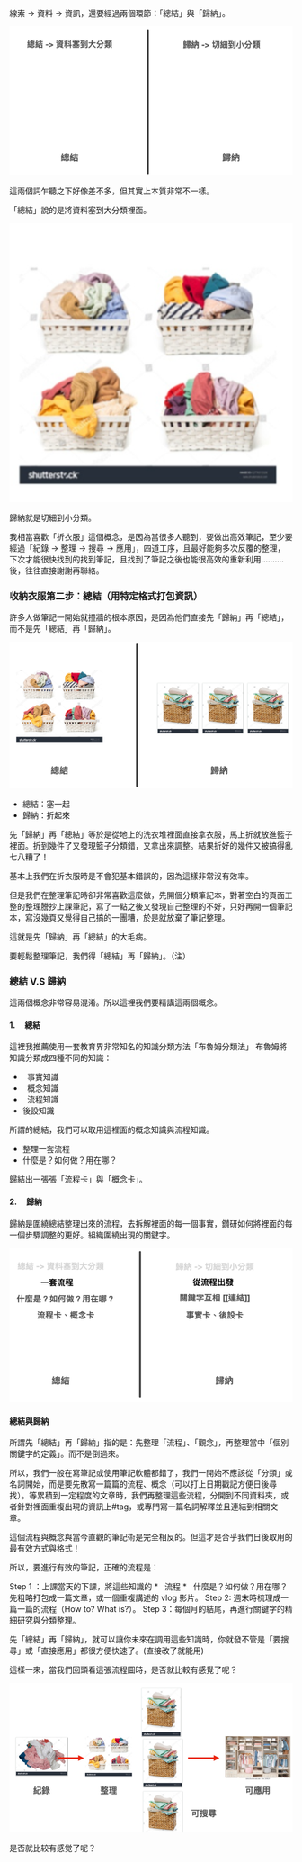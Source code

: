 線索 -> 資料 -> 資訊，還要經過兩個環節：「總結」與「歸納」。

![](images/20220908224251.png)

這兩個詞乍聽之下好像差不多，但其實上本質非常不一樣。

「總結」說的是將資料塞到大分類裡面。


![](images/20220908224312.png)

歸納就是切細到小分類。

我相當喜歡「折衣服」這個概念，是因為當很多人聽到，要做出高效筆記，至少要經過「紀錄 -> 整理 -> 搜尋 -> 應用」，四道工序，且最好能夠多次反覆的整理，下次才能很快找到的找到筆記，且找到了筆記之後也能很高效的重新利用..........後，往往直接謝謝再聯絡。

### 收納衣服第二步：總結（用特定格式打包資訊）

許多人做筆記一開始就撞牆的根本原因，是因為他們直接先「歸納」再「總結」，而不是先「總結」再「歸納」。

![](images/20220908224331.png)

* 總結：塞一起
* 歸納：折起來

先「歸納」再「總結」等於是從地上的洗衣堆裡面直接拿衣服，馬上折就放進籃子裡面。折到幾件了又發現籃子分類錯，又拿出來調整。結果折好的幾件又被搞得亂七八糟了！

基本上我們在折衣服時是不會犯基本錯誤的，因為這樣非常沒有效率。

但是我們在整理筆記時卻非常喜歡這麼做，先開個分類筆記本，對著空白的頁面工整的整理謄抄上課筆記，寫了一點之後又發現自己整理的不好，只好再開一個筆記本，寫沒幾頁又覺得自己搞的一團糟，於是就放棄了筆記整理。

這就是先「歸納」再「總結」的大毛病。

要輕鬆整理筆記，我們得「總結」再「歸納」。（注）

### 總結 V.S 歸納

這兩個概念非常容易混淆。所以這裡我們要精講這兩個概念。

#### 1.     總結

這裡我推薦使用一套教育界非常知名的知識分類方法「布魯姆分類法」
布魯姆將知識分類成四種不同的知識：

*   事實知識
*   概念知識
*   流程知識
*  後設知識

所謂的總結，我們可以取用這裡面的概念知識與流程知識。

* 整理一套流程
*  什麼是？如何做？用在哪？

歸結出一張張「流程卡」與「概念卡」。

#### 2.     歸納

歸納是圍繞總結整理出來的流程，去拆解裡面的每一個事實，鑽研如何將裡面的每一個步驟調整的更好。組織圍繞出現的關鍵字。

![](images/20220908224513.png)

####  總結與歸納

所謂先「總結」再「歸納」指的是：先整理「流程」、「觀念」，再整理當中「個別關鍵字的定義」。而不是倒過來。

所以，我們一般在寫筆記或使用筆記軟體都錯了，我們一開始不應該從「分類」或名詞開始，而是要先散寫一篇篇的流程、概念（可以打上日期戳記方便日後尋找）。等累積到一定程度的文章時，我們再整理這些流程，分開到不同資料夾，或者針對裡面重複出現的資訊上#tag，或專門寫一篇名詞解釋並且連結到相關文章。

這個流程與概念與當今直觀的筆記術是完全相反的。但這才是合乎我們日後取用的最有效方式與格式！


所以，要進行有效的筆記，正確的流程是：

Step 1 ：上課當天的下課，將這些知識的
	*   流程
	*   什麼是？如何做？用在哪？
先粗略打包成一篇文章，或一個重複講述的 vlog 影片。
Step 2: 週末時梳理成一篇一篇的流程（How to? What is?）。
Step 3：每個月的結尾，再進行關鍵字的精細研究與分類整理。

先「總結」再「歸納」，就可以讓你未來在調用這些知識時，你就發不管是「要搜尋」或「直接應用」都很方便快速了。(直接改了就能用)

這樣一來，當我們回頭看這張流程圖時，是否就比較有感覺了呢？

![](images/20220908224602.png)

是否就比较有感觉了呢？

